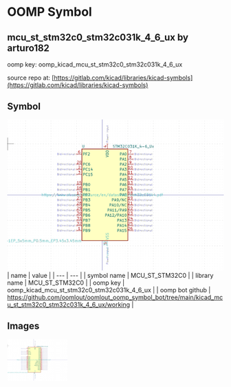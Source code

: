 # OOMP Symbol  
## mcu_st_stm32c0_stm32c031k_4_6_ux  by arturo182  
  
oomp key: oomp_kicad_mcu_st_stm32c0_stm32c031k_4_6_ux  
  
source repo at: [https://gitlab.com/kicad/libraries/kicad-symbols](https://gitlab.com/kicad/libraries/kicad-symbols)  
## Symbol  
  
[![working.png](working_600.png)](working.png)  
| name | value | 
| --- | --- | 
| symbol name | MCU_ST_STM32C0 | 
| library name | MCU_ST_STM32C0 | 
| oomp key | oomp_kicad_mcu_st_stm32c0_stm32c031k_4_6_ux | 
| oomp bot github | https://github.com/oomlout/oomlout_oomp_symbol_bot/tree/main/kicad_mcu_st_stm32c0_stm32c031k_4_6_ux/working | 
## Images  
  
[![working.png](working_140.png)](working.png)  
